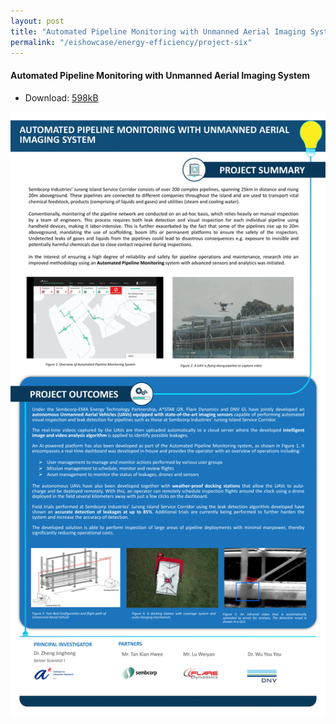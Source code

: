 ```yaml
---
layout: post
title: "Automated Pipeline Monitoring with Unmanned Aerial Imaging System"
permalink: "/eishowcase/energy-efficiency/project-six"
---
```

#### Automated Pipeline Monitoring with Unmanned Aerial Imaging System
* Download: [598kB](/files/showcase/energy_efficiency_06.pdf)

![Automated Pipeline Monitoring with Unmanned Aerial Imaging System](/images/showcase/energy_efficiency_06.png)
